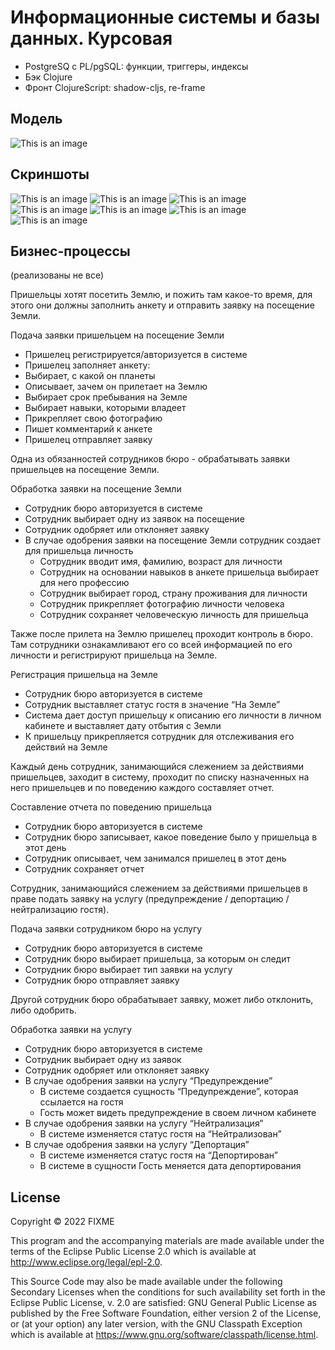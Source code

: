 # Информационные системы и базы данных. Курсовая 

- PostgreSQ с PL/pgSQL: функции, триггеры, индексы
- Бэк Clojure
- Фронт ClojureScript: shadow-cljs, re-frame

## Модель
![This is an image](doc/model.jpg)

## Скриншоты
![This is an image](doc/screen1.jpg)
![This is an image](doc/screen2.png)
![This is an image](doc/screen3.png)
![This is an image](doc/screen4.png)
![This is an image](doc/screen5.png)
![This is an image](doc/screen6.png)
![This is an image](doc/screen7.png)


## Бизнес-процессы
(реализованы не все)

Пришельцы хотят посетить Землю, и пожить там какое-то время, для этого они должны заполнить анкету и отправить заявку на посещение Земли.

Подача заявки пришельцем на посещение Земли
- Пришелец регистрируется/авторизуется в системе
- Пришелец заполняет анкету:
- Выбирает, с какой он планеты
- Описывает, зачем он прилетает на Землю
- Выбирает срок пребывания на Земле
- Выбирает навыки, которыми владеет
- Прикрепляет свою фотографию
- Пишет комментарий к анкете
- Пришелец отправляет заявку

Одна из обязанностей сотрудников бюро - обрабатывать заявки пришельцев на посещение Земли.

Обработка заявки на посещение Земли
- Сотрудник бюро авторизуется в системе
- Сотрудник выбирает одну из заявок на посещение
- Сотрудник одобряет или отклоняет заявку
- В случае одобрения заявки на посещение Земли сотрудник создает для пришельца личность
  - Сотрудник вводит имя, фамилию, возраст для личности
  - Сотрудник на основании навыков в анкете пришельца выбирает для него профессию
  - Сотрудник выбирает город, страну проживания для личности
  - Сотрудник прикрепляет фотографию личности человека
  - Сотрудник сохраняет человеческую личность для пришельца

Также после прилета на Землю пришелец проходит контроль в бюро. Там сотрудники ознакамливают его со всей информацией по его личности и регистрируют пришельца на Земле.

Регистрация пришельца на Земле
- Сотрудник бюро авторизуется в системе
- Сотрудник выставляет статус гостя в значение “На Земле”
- Система дает доступ пришельцу к описанию его личности в личном кабинете и выставляет дату отбытия с Земли
- К пришельцу прикрепляется сотрудник для отслеживания его действий на Земле

Каждый день сотрудник, занимающийся слежением за действиями пришельцев, заходит в систему, проходит по списку назначенных на него пришельцев и по поведению каждого составляет отчет.

Составление отчета по поведению пришельца
- Сотрудник бюро авторизуется в системе
- Сотрудник бюро записывает, какое поведение было у пришельца в этот день
- Сотрудник описывает, чем занимался пришелец в этот день
- Сотрудник сохраняет отчет

Сотрудник, занимающийся слежением за действиями пришельцев в праве подать заявку на услугу (предупреждение / депортацию / нейтрализацию гостя).

Подача заявки сотрудником бюро на услугу
- Сотрудник бюро авторизуется в системе
- Сотрудник бюро выбирает пришельца, за которым он следит
- Сотрудник бюро выбирает тип заявки на услугу
- Сотрудник бюро отправляет заявку

Другой сотрудник бюро обрабатывает заявку, может либо отклонить, либо одобрить.  

Обработка заявки на услугу
- Сотрудник бюро авторизуется в системе
- Сотрудник выбирает одну из заявок
- Сотрудник одобряет или отклоняет заявку
- В случае одобрения заявки на услугу “Предупреждение”
  - В системе создается сущность “Предупреждение”, которая ссылается на гостя
  - Гость может видеть предупреждение в своем личном кабинете
- В случае одобрения заявки на услугу “Нейтрализация”
  - В системе изменяется статус гостя на “Нейтрализован”
- В случае одобрения заявки на услугу “Депортация”
  - В системе изменяется статус гостя на “Депортирован”
  - В системе в сущности Гость меняется дата депортирования


## License

Copyright © 2022 FIXME

This program and the accompanying materials are made available under the
terms of the Eclipse Public License 2.0 which is available at
http://www.eclipse.org/legal/epl-2.0.

This Source Code may also be made available under the following Secondary
Licenses when the conditions for such availability set forth in the Eclipse
Public License, v. 2.0 are satisfied: GNU General Public License as published by
the Free Software Foundation, either version 2 of the License, or (at your
option) any later version, with the GNU Classpath Exception which is available
at https://www.gnu.org/software/classpath/license.html.
